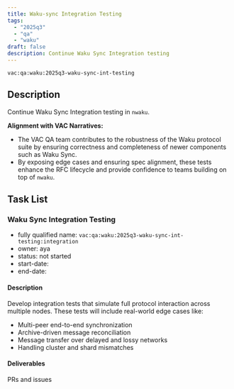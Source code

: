 ```yaml
---
title: Waku-sync Integration Testing
tags:
  - "2025q3"
  - "qa"
  - "waku"
draft: false
description: Continue Waku Sync Integration testing
---
```


`vac:qa:waku:2025q3-waku-sync-int-testing`

## Description

Continue Waku Sync Integration testing in `nwaku`. 

**Alignment with VAC Narratives:**

* The VAC QA team contributes to the robustness of the Waku protocol suite
  by ensuring correctness and completeness of newer components such as Waku Sync.
* By exposing edge cases and ensuring spec alignment,
  these tests enhance the RFC lifecycle and provide confidence to teams building on top of `nwaku`.

## Task List


### Waku Sync Integration Testing

* fully qualified name: `vac:qa:waku:2025q3-waku-sync-int-testing:integration`
* owner: aya
* status: not started
* start-date:
* end-date:

#### Description

Develop integration tests that simulate full protocol interaction across multiple nodes. 
These tests will include real-world edge cases like:

- Multi-peer end-to-end synchronization
- Archive-driven message reconciliation
- Message transfer over delayed and lossy networks
- Handling cluster and shard mismatches

#### Deliverables

PRs and issues
